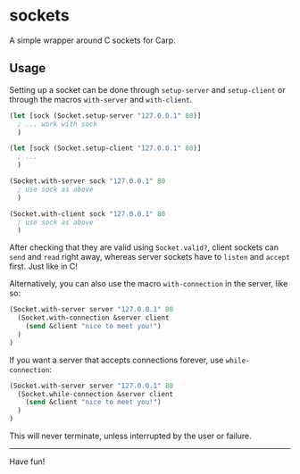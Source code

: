 # sockets

A simple wrapper around C sockets for Carp.

## Usage

Setting up a socket can be done through `setup-server` and
`setup-client` or through the macros `with-server` and
`with-client`.

```clojure
(let [sock (Socket.setup-server "127.0.0.1" 80)]
  ; ... work with sock
  )

(let [sock (Socket.setup-client "127.0.0.1" 80)]
  ; ...
  )

(Socket.with-server sock "127.0.0.1" 80
  ; use sock as above
  )

(Socket.with-client sock "127.0.0.1" 80
  ; use sock as above
  )
```

After checking that they are valid using `Socket.valid?`, client sockets can
`send` and `read` right away, whereas server sockets have to `listen` and
`accept` first. Just like in C!

Alternatively, you can also use the macro `with-connection` in the server, like
so:

```clojure
(Socket.with-server server "127.0.0.1" 80
  (Socket.with-connection &server client
    (send &client "nice to meet you!")
  )
)
```

If you want a server that accepts connections forever, use `while-connection`:

```clojure
(Socket.with-server server "127.0.0.1" 80
  (Socket.while-connection &server client
    (send &client "nice to meet you!")
  )
)
```

This will never terminate, unless interrupted by the user or failure.

<hr/>

Have fun!
